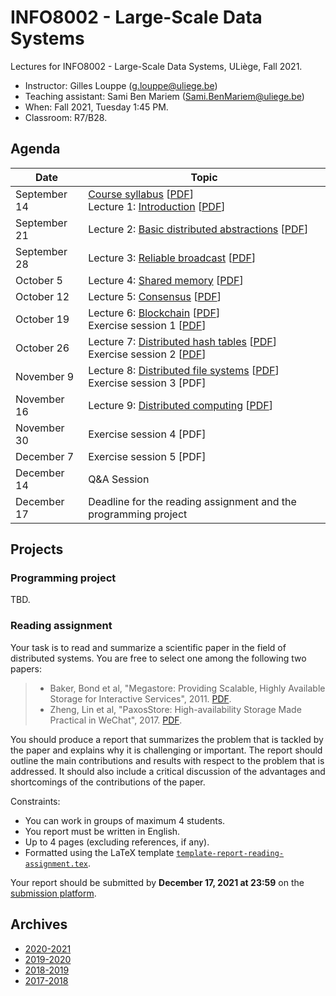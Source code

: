# INFO8002 - Large-Scale Data Systems

Lectures for INFO8002 - Large-Scale Data Systems, ULiège, Fall 2021.

- Instructor: Gilles Louppe ([g.louppe@uliege.be](mailto:g.louppe@uliege.be))
- Teaching assistant: Sami Ben Mariem ([Sami.BenMariem@uliege.be](mailto:Sami.BenMariem@uliege.be))
- When: Fall 2021, Tuesday 1:45 PM.
- Classroom: R7/B28.

## Agenda
| Date | Topic |
| --- | --- |
| September 14 | [Course syllabus](https://glouppe.github.io/info8002-large-scale-data-systems/?p=course-syllabus.md) [[PDF](https://glouppe.github.io/info8002-large-scale-data-systems/pdf/course-syllabus.pdf)]<br>Lecture 1: [Introduction](https://glouppe.github.io/info8002-large-scale-data-systems/?p=lecture1.md) [[PDF](https://glouppe.github.io/info8002-large-scale-data-systems/pdf/lec1.pdf)] |
| September 21 | Lecture 2: [Basic distributed abstractions](https://glouppe.github.io/info8002-large-scale-data-systems/?p=lecture2.md) [[PDF](https://glouppe.github.io/info8002-large-scale-data-systems/pdf/lec2.pdf)]  |
| September 28 | Lecture 3: [Reliable broadcast](https://glouppe.github.io/info8002-large-scale-data-systems/?p=lecture3.md) [[PDF](https://glouppe.github.io/info8002-large-scale-data-systems/pdf/lec3.pdf)] |
| October 5 | Lecture 4: [Shared memory](https://glouppe.github.io/info8002-large-scale-data-systems/?p=lecture4.md) [[PDF](https://glouppe.github.io/info8002-large-scale-data-systems/pdf/lec4.pdf)] |
| October 12 | Lecture 5: [Consensus](https://glouppe.github.io/info8002-large-scale-data-systems/?p=lecture5.md) [[PDF](https://glouppe.github.io/info8002-large-scale-data-systems/pdf/lec5.pdf)] |
| October 19 | Lecture 6: [Blockchain](https://glouppe.github.io/info8002-large-scale-data-systems/?p=lecture8.md) [[PDF](https://glouppe.github.io/info8002-large-scale-data-systems/pdf/lec8.pdf)]<br>Exercise session 1 [[PDF](https://glouppe.github.io/info8002-large-scale-data-systems/pdf/tp1.pdf)] | 
| October 26 | Lecture 7: [Distributed hash tables](https://glouppe.github.io/info8002-large-scale-data-systems/?p=lecture7.md) [[PDF](https://glouppe.github.io/info8002-large-scale-data-systems/pdf/lec7.pdf)]<br>Exercise session 2 [[PDF](https://glouppe.github.io/info8002-large-scale-data-systems/pdf/tp2.pdf)] |
| November 9 | Lecture 8: [Distributed file systems](https://glouppe.github.io/info8002-large-scale-data-systems/?p=lecture6.md) [[PDF](https://glouppe.github.io/info8002-large-scale-data-systems/pdf/lec6.pdf)]<br>Exercise session 3 [PDF] |
| November 16 | Lecture 9: [Distributed computing](https://glouppe.github.io/info8002-large-scale-data-systems/?p=lecture9.md) [[PDF](https://glouppe.github.io/info8002-large-scale-data-systems/pdf/lec9.pdf)] |
| November 30 | Exercise session 4 [PDF]|
| December 7 | Exercise session 5 [PDF]|
| December 14 | Q&A Session |
| December 17 | Deadline for the reading assignment and the programming project |

## Projects

### Programming project

TBD.

### Reading assignment

Your task is to read and summarize a scientific paper in the field of distributed systems. You are free to select one among the following two papers:

> - Baker, Bond et al, "Megastore: Providing Scalable, Highly Available Storage for Interactive Services", 2011. [PDF](https://storage.googleapis.com/pub-tools-public-publication-data/pdf/36971.pdf).
> - Zheng, Lin et al, "PaxosStore: High-availability Storage Made Practical in WeChat", 2017. [PDF](https://www.vldb.org/pvldb/vol10/p1730-lin.pdf).
>
You should produce a report that summarizes the problem that is tackled by the paper and explains why it is challenging or important. The report should outline the main contributions and results with respect to the problem that is addressed. It should also include a critical discussion of the advantages and shortcomings of the contributions of the paper.

Constraints:
- You can work in groups of maximum 4 students.
- You report must be written in English.
- Up to 4 pages (excluding references, if any).
- Formatted using the LaTeX template [`template-report-reading-assignment.tex`](https://glouppe.github.io/info8002-large-scale-data-systems/template-report-reading-assignment.tex).

Your report should be submitted  by **December 17, 2021 at 23:59** on the [submission platform](https://submit.montefiore.ulg.ac.be/).


## Archives

- [2020-2021](https://github.com/glouppe/info8002-large-scale-data-systems/tree/info8002-2020)
- [2019-2020](https://github.com/glouppe/info8002-large-scale-data-systems/tree/info8002-2019)
- [2018-2019](https://github.com/glouppe/info8002-large-scale-data-systems/tree/info8002-2018)
- [2017-2018](https://github.com/glouppe/info8002-large-scale-data-systems/tree/info8002-2017)
